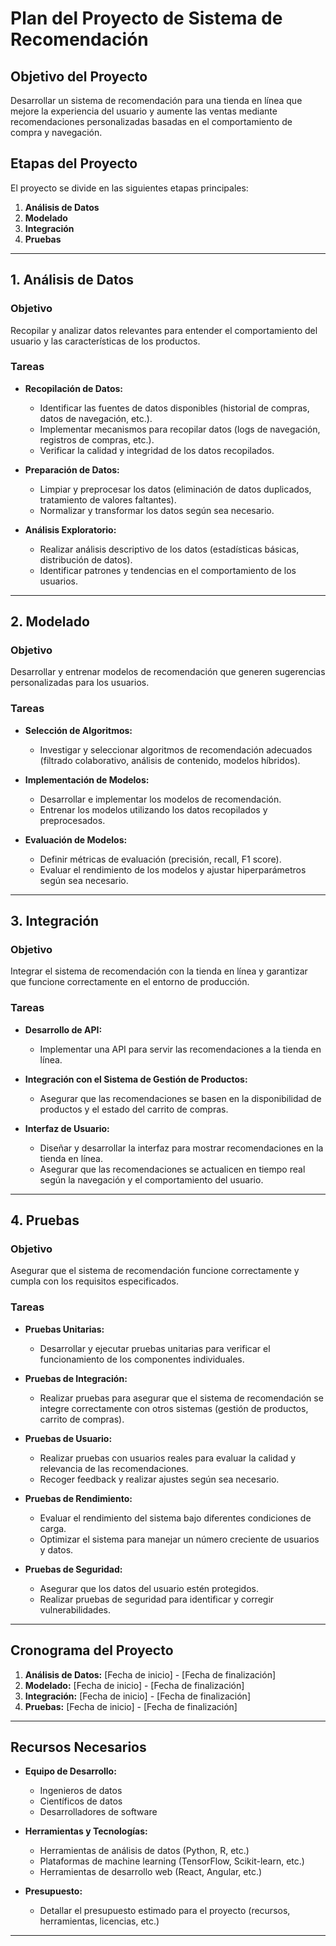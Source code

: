 # Plan del Proyecto de Sistema de Recomendación

## Objetivo del Proyecto

Desarrollar un sistema de recomendación para una tienda en línea que mejore la experiencia del usuario y aumente las ventas mediante recomendaciones personalizadas basadas en el comportamiento de compra y navegación.

## Etapas del Proyecto

El proyecto se divide en las siguientes etapas principales:

1. **Análisis de Datos**
2. **Modelado**
3. **Integración**
4. **Pruebas**

---

## 1. Análisis de Datos

### Objetivo
Recopilar y analizar datos relevantes para entender el comportamiento del usuario y las características de los productos.

### Tareas
- **Recopilación de Datos:**
  - Identificar las fuentes de datos disponibles (historial de compras, datos de navegación, etc.).
  - Implementar mecanismos para recopilar datos (logs de navegación, registros de compras, etc.).
  - Verificar la calidad y integridad de los datos recopilados.

- **Preparación de Datos:**
  - Limpiar y preprocesar los datos (eliminación de datos duplicados, tratamiento de valores faltantes).
  - Normalizar y transformar los datos según sea necesario.

- **Análisis Exploratorio:**
  - Realizar análisis descriptivo de los datos (estadísticas básicas, distribución de datos).
  - Identificar patrones y tendencias en el comportamiento de los usuarios.

---

## 2. Modelado

### Objetivo
Desarrollar y entrenar modelos de recomendación que generen sugerencias personalizadas para los usuarios.

### Tareas
- **Selección de Algoritmos:**
  - Investigar y seleccionar algoritmos de recomendación adecuados (filtrado colaborativo, análisis de contenido, modelos híbridos).

- **Implementación de Modelos:**
  - Desarrollar e implementar los modelos de recomendación.
  - Entrenar los modelos utilizando los datos recopilados y preprocesados.

- **Evaluación de Modelos:**
  - Definir métricas de evaluación (precisión, recall, F1 score).
  - Evaluar el rendimiento de los modelos y ajustar hiperparámetros según sea necesario.

---

## 3. Integración

### Objetivo
Integrar el sistema de recomendación con la tienda en línea y garantizar que funcione correctamente en el entorno de producción.

### Tareas
- **Desarrollo de API:**
  - Implementar una API para servir las recomendaciones a la tienda en línea.

- **Integración con el Sistema de Gestión de Productos:**
  - Asegurar que las recomendaciones se basen en la disponibilidad de productos y el estado del carrito de compras.

- **Interfaz de Usuario:**
  - Diseñar y desarrollar la interfaz para mostrar recomendaciones en la tienda en línea.
  - Asegurar que las recomendaciones se actualicen en tiempo real según la navegación y el comportamiento del usuario.

---

## 4. Pruebas

### Objetivo
Asegurar que el sistema de recomendación funcione correctamente y cumpla con los requisitos especificados.

### Tareas
- **Pruebas Unitarias:**
  - Desarrollar y ejecutar pruebas unitarias para verificar el funcionamiento de los componentes individuales.

- **Pruebas de Integración:**
  - Realizar pruebas para asegurar que el sistema de recomendación se integre correctamente con otros sistemas (gestión de productos, carrito de compras).

- **Pruebas de Usuario:**
  - Realizar pruebas con usuarios reales para evaluar la calidad y relevancia de las recomendaciones.
  - Recoger feedback y realizar ajustes según sea necesario.

- **Pruebas de Rendimiento:**
  - Evaluar el rendimiento del sistema bajo diferentes condiciones de carga.
  - Optimizar el sistema para manejar un número creciente de usuarios y datos.

- **Pruebas de Seguridad:**
  - Asegurar que los datos del usuario estén protegidos.
  - Realizar pruebas de seguridad para identificar y corregir vulnerabilidades.

---

## Cronograma del Proyecto

1. **Análisis de Datos:** [Fecha de inicio] - [Fecha de finalización]
2. **Modelado:** [Fecha de inicio] - [Fecha de finalización]
3. **Integración:** [Fecha de inicio] - [Fecha de finalización]
4. **Pruebas:** [Fecha de inicio] - [Fecha de finalización]

---

## Recursos Necesarios

- **Equipo de Desarrollo:**
  - Ingenieros de datos
  - Científicos de datos
  - Desarrolladores de software

- **Herramientas y Tecnologías:**
  - Herramientas de análisis de datos (Python, R, etc.)
  - Plataformas de machine learning (TensorFlow, Scikit-learn, etc.)
  - Herramientas de desarrollo web (React, Angular, etc.)

- **Presupuesto:**
  - Detallar el presupuesto estimado para el proyecto (recursos, herramientas, licencias, etc.)

---


